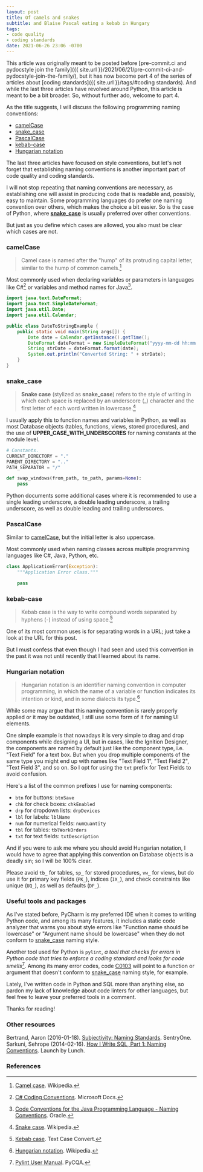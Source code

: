 ```yaml
---
layout: post
title: Of camels and snakes
subtitle: and Blaise Pascal eating a kebab in Hungary
tags:
- code quality
- coding standards
date: 2021-06-26 23:06 -0700
---
```

This article was originally meant to be posted before [pre-commit.ci and pydocstyle join the family]({{ site.url }}/2021/06/21/pre-commit-ci-and-pydocstyle-join-the-family/), but it has now become part 4 of the series of articles about [coding standards]({{ site.url }}/tags/#coding standards). And while the last three articles have revolved around Python, this article is meant to be a bit broader. So, without further ado, welcome to part 4.

As the title suggests, I will discuss the following programming naming conventions:

- [camelCase](#camelcase)
- [snake_case](#snake_case)
- [PascalCase](#PascalCase)
- [kebab-case](#kebab-case)
- [Hungarian notation](#hungarian-notation)

The last three articles have focused on style conventions, but let's not forget that establishing naming conventions is another important part of code quality and coding standards.

I will not stop repeating that naming conventions are necessary, as establishing one will assist in producing code that is readable and, possibly, easy to maintain. Some programming languages do prefer one naming convention over others, which makes the choice a bit easier. So is the case of Python, where [**snake_case**](#snake_case) is usually preferred over other conventions.

But just as you define which cases are allowed, you also must be clear which cases are not.

### camelCase

> Camel case is named after the "hump" of its protruding capital letter, similar to the hump of common camels.[^1]

Most commonly used when declaring variables or parameters in languages like C#[^2] or variables and method names for Java[^3].

```java
import java.text.DateFormat;
import java.text.SimpleDateFormat;
import java.util.Date;
import java.util.Calendar;

public class DateToStringExample {
    public static void main(String args[]) {
        Date date = Calendar.getInstance().getTime();
        DateFormat dateFormat = new SimpleDateFormat("yyyy-mm-dd hh:mm:ss");
        String strDate = dateFormat.format(date);
        System.out.println("Converted String: " + strDate);
    }
}
```

### snake_case

> **Snake case** (stylized as **snake_case**) refers to the style of writing in which each space is replaced by an underscore (_) character and the first letter of each word written in lowercase.[^4]

I usually apply this to function names and variables in Python, as well as most Database objects (tables, functions, views, stored procedures), and the use of **UPPER_CASE_WITH_UNDERSCORES** for naming constants at the module level.

```python
# Constants.
CURRENT_DIRECTORY = "."
PARENT_DIRECTORY = ".."
PATH_SEPARATOR = "/"

def swap_windows(from_path, to_path, params=None):
    pass
```

Python documents some additional cases where it is recommended to use a single leading underscore, a double leading underscore, a trailing underscore, as well as double leading and trailing underscores.

### PascalCase

Similar to [camelCase](#camelcase), but the initial letter is also uppercase.

Most commonly used when naming classes across multiple programming languages like C#, Java, Python, etc.

```python
class ApplicationError(Exception):
    """Application Error class."""

    pass
```

### kebab-case

> Kebab case is the way to write compound words separated by hyphens (-) instead of using space.[^5]

One of its most common uses is for separating words in a URL; just take a look at the URL for this post.

But I must confess that even though I had seen and used this convention in the past it was not until recently that I learned about its name.

### Hungarian notation

> Hungarian notation is an identifier naming convention in computer programming, in which the name of a variable or function indicates its intention or kind, and in some dialects its type.[^6]

While some may argue that this naming convention is rarely properly applied or it may be outdated, I still use some form of it for naming UI elements.

One simple example is that nowadays it is very simple to drag and drop components while designing a UI, but in cases, like the Ignition Designer, the components are named by default just like the component type, i.e. "Text Field" for a text box. But when you drop multiple components of the same type you might end up with names like "Text Field 1", "Text Field 2", "Text Field 3", and so on. So I opt for using the `txt` prefix for Text Fields to avoid confusion.

Here's a list of the common prefixes I use for naming components:

- `btn` for buttons: `btnSave`
- `chk` for check boxes: `chkEnabled`
- `drp` for dropdown lists: `drpDevices`
- `lbl` for labels: `lblName`
- `num` for numerical fields: `numQuantity`
- `tbl` for tables: `tblWorkOrders`
- `txt` for text fields: `txtDescription`

And if you were to ask me where you should avoid Hungarian notation, I would have to agree that applying this convention on Database objects is a deadly sin; so I will be 100% clear.

Please avoid `tb_` for tables, `sp_` for stored procedures, `vw_` for views, but do use it for primary key fields (`PK_`), indices (`IX_`), and check constraints like unique (`UQ_`), as well as defaults (`DF_`).

### Useful tools and packages

As I've stated before, PyCharm is my preferred IDE when it comes to writing Python code, and among its many features, it includes a static code analyzer that warns you about style errors like "Function name should be lowercase" or "Argument name should be lowercase" when they do not conform to [snake_case](#snake_case) naming style.

Another tool used for Python is `pylint`, *a tool that checks for errors in Python code that tries to enforce a coding standard and looks for code smells*[^7]. Among its many error codes, code [C0103](https://vald-phoenix.github.io/pylint-errors/plerr/errors/basic/C0103) will point to a function or argument that doesn't conform to [snake_case](#snake_case) naming style, for example.

Lately, I've written code in Python and SQL more than anything else, so pardon my lack of knowledge about code linters for other languages, but feel free to leave your preferred tools in a comment.

Thanks for reading!

### Other resources

Bertrand, Aaron (2016-01-18). [Subjectivity: Naming Standards](https://www.sentryone.com/blog/aaronbertrand/subjectivity-naming-standards). SentryOne.
Sarkuni, Sehrope (2014-02-16). [How I Write SQL, Part 1: Naming Conventions](https://launchbylunch.com/posts/2014/Feb/16/sql-naming-conventions/). Launch by Lunch.

### References

[^1]: [Camel case](https://en.wikipedia.org/wiki/Camel_case). Wikipedia.
[^2]: [C# Coding Conventions](https://docs.microsoft.com/en-us/dotnet/csharp/fundamentals/coding-style/coding-conventions). Microsoft Docs.
[^3]: [Code Conventions for the Java Programming Language - Naming Conventions](https://www.oracle.com/java/technologies/javase/codeconventions-namingconventions.html). Oracle.
[^4]: [Snake case](https://en.wikipedia.org/wiki/Snake_case). Wikipedia.
[^5]: [Kebab case](https://textcaseconvert.com/blog/kebab-case/). Text Case Convert.
[^6]: [Hungarian notation](https://en.wikipedia.org/wiki/Hungarian_notation). Wikipedia.
[^7]: [Pylint User Manual](https://pylint.pycqa.org/en/latest/). PyCQA.
